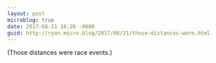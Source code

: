 ```yaml
---
layout: post
microblog: true
date: 2017-08-21 16:26 -0600
guid: http://ryan.micro.blog/2017/08/21/those-distances-were.html
---
```

(Those distances were race events.)
